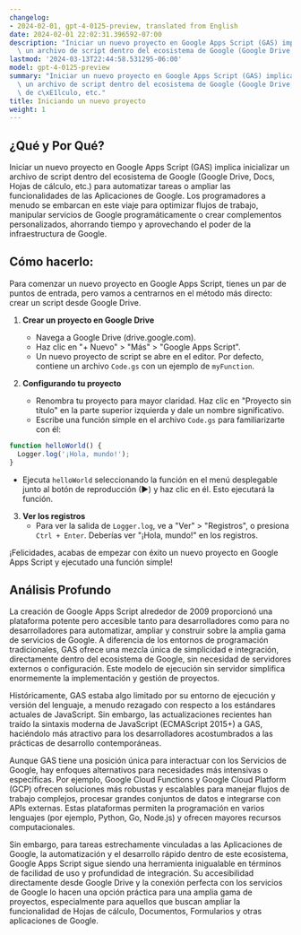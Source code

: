 ```yaml
---
changelog:
- 2024-02-01, gpt-4-0125-preview, translated from English
date: 2024-02-01 22:02:31.396592-07:00
description: "Iniciar un nuevo proyecto en Google Apps Script (GAS) implica inicializar\
  \ un archivo de script dentro del ecosistema de Google (Google Drive, Docs, Hojas\u2026"
lastmod: '2024-03-13T22:44:58.531295-06:00'
model: gpt-4-0125-preview
summary: "Iniciar un nuevo proyecto en Google Apps Script (GAS) implica inicializar\
  \ un archivo de script dentro del ecosistema de Google (Google Drive, Docs, Hojas\
  \ de c\xE1lculo, etc."
title: Iniciando un nuevo proyecto
weight: 1
---
```


## ¿Qué y Por Qué?

Iniciar un nuevo proyecto en Google Apps Script (GAS) implica inicializar un archivo de script dentro del ecosistema de Google (Google Drive, Docs, Hojas de cálculo, etc.) para automatizar tareas o ampliar las funcionalidades de las Aplicaciones de Google. Los programadores a menudo se embarcan en este viaje para optimizar flujos de trabajo, manipular servicios de Google programáticamente o crear complementos personalizados, ahorrando tiempo y aprovechando el poder de la infraestructura de Google.

## Cómo hacerlo:

Para comenzar un nuevo proyecto en Google Apps Script, tienes un par de puntos de entrada, pero vamos a centrarnos en el método más directo: crear un script desde Google Drive.

1. **Crear un proyecto en Google Drive**
   - Navega a Google Drive (drive.google.com).
   - Haz clic en "+ Nuevo" > "Más" > "Google Apps Script".
   - Un nuevo proyecto de script se abre en el editor. Por defecto, contiene un archivo `Code.gs` con un ejemplo de `myFunction`.

2. **Configurando tu proyecto**
   - Renombra tu proyecto para mayor claridad. Haz clic en "Proyecto sin título" en la parte superior izquierda y dale un nombre significativo.
   - Escribe una función simple en el archivo `Code.gs` para familiarizarte con él:

```javascript
function helloWorld() {
  Logger.log('¡Hola, mundo!');
}
```

   - Ejecuta `helloWorld` seleccionando la función en el menú desplegable junto al botón de reproducción (▶) y haz clic en él. Esto ejecutará la función.

3. **Ver los registros**
   - Para ver la salida de `Logger.log`, ve a "Ver" > "Registros", o presiona `Ctrl + Enter`. Deberías ver "¡Hola, mundo!" en los registros.

¡Felicidades, acabas de empezar con éxito un nuevo proyecto en Google Apps Script y ejecutado una función simple!

## Análisis Profundo

La creación de Google Apps Script alrededor de 2009 proporcionó una plataforma potente pero accesible tanto para desarrolladores como para no desarrolladores para automatizar, ampliar y construir sobre la amplia gama de servicios de Google. A diferencia de los entornos de programación tradicionales, GAS ofrece una mezcla única de simplicidad e integración, directamente dentro del ecosistema de Google, sin necesidad de servidores externos o configuración. Este modelo de ejecución sin servidor simplifica enormemente la implementación y gestión de proyectos.

Históricamente, GAS estaba algo limitado por su entorno de ejecución y versión del lenguaje, a menudo rezagado con respecto a los estándares actuales de JavaScript. Sin embargo, las actualizaciones recientes han traído la sintaxis moderna de JavaScript (ECMAScript 2015+) a GAS, haciéndolo más atractivo para los desarrolladores acostumbrados a las prácticas de desarrollo contemporáneas.

Aunque GAS tiene una posición única para interactuar con los Servicios de Google, hay enfoques alternativos para necesidades más intensivas o específicas. Por ejemplo, Google Cloud Functions y Google Cloud Platform (GCP) ofrecen soluciones más robustas y escalables para manejar flujos de trabajo complejos, procesar grandes conjuntos de datos e integrarse con APIs externas. Estas plataformas permiten la programación en varios lenguajes (por ejemplo, Python, Go, Node.js) y ofrecen mayores recursos computacionales.

Sin embargo, para tareas estrechamente vinculadas a las Aplicaciones de Google, la automatización y el desarrollo rápido dentro de este ecosistema, Google Apps Script sigue siendo una herramienta inigualable en términos de facilidad de uso y profundidad de integración. Su accesibilidad directamente desde Google Drive y la conexión perfecta con los servicios de Google lo hacen una opción práctica para una amplia gama de proyectos, especialmente para aquellos que buscan ampliar la funcionalidad de Hojas de cálculo, Documentos, Formularios y otras aplicaciones de Google.
